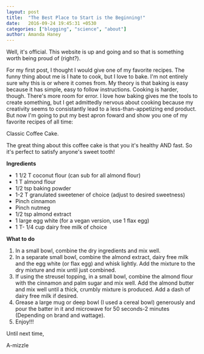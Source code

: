 ```yaml
---
layout: post
title:  "The Best Place to Start is the Beginning!"
date:   2016-09-24 19:45:31 +0530
categories: ["blogging", "science", "about"]
author: Amanda Haney
---
```


Well, it's official.  This website is up and going and so that is something worth being proud of (right?).

For my first post, I thought I would give one of my favorite recipes.  The funny thing about me is I hate to cook, but I love to bake.  I'm not entirely sure why this is or where it comes from.  My theory is that baking is easy because it has simple, easy to follow instructions.  Cooking is harder, though.  There's more room for error.  I love how baking gives me the tools to create something, but I get admittedly nervous about cooking because my creativity seems to consistantly lead to a less-than-appetizing end product. But now I'm going to put my best apron foward and show you one of my favorite recipes of all time:

Classic Coffee Cake.

The great thing about this coffee cake is that you it's healthy AND fast.  So it's perfect to satisfy anyone's sweet tooth!


**Ingredients**

* 1 1/2 T coconut flour (can sub for all almond flour)
* 1 T almond flour
* 1/2 tsp baking powder
* 1-2 T granulated sweetener of choice (adjust to desired sweetness)
* Pinch cinnamon
* Pinch nutmeg
* 1/2 tsp almond extract
* 1 large egg white (for a vegan version, use 1 flax egg)
* 1 T- 1/4 cup dairy free milk of choice


**What to do**  

1. In a small bowl, combine the dry ingredients and mix well.
2. In a separate small bowl, combine the almond extract, dairy free milk and the egg white (or flax egg) and whisk lightly. Add the mixture to the dry mixture and mix until just combined.
3. If using the streusel topping, in a small bowl, combine the almond flour with the cinnamon and palm sugar and mix well. Add the almond butter and mix well until a thick, crumbly mixture is produced. Add a dash of dairy free milk if desired.
4. Grease a large mug or deep bowl (I used a cereal bowl) generously and pour the batter in it and microwave for 50 seconds-2 minutes (Depending on brand and wattage).
5. Enjoy!!!


Until next time,

A-mizzle